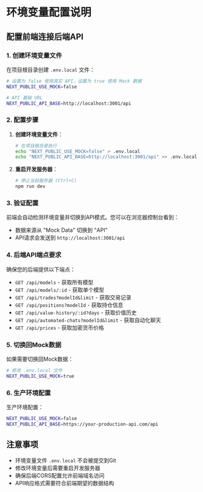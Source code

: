 # 环境变量配置说明

## 配置前端连接后端API

### 1. 创建环境变量文件

在项目根目录创建 `.env.local` 文件：

```bash
# 设置为 false 使用真实 API，设置为 true 使用 Mock 数据
NEXT_PUBLIC_USE_MOCK=false

# API 基础 URL
NEXT_PUBLIC_API_BASE=http://localhost:3001/api
```

### 2. 配置步骤

1. **创建环境变量文件**：
   ```bash
   # 在项目根目录执行
   echo "NEXT_PUBLIC_USE_MOCK=false" > .env.local
   echo "NEXT_PUBLIC_API_BASE=http://localhost:3001/api" >> .env.local
   ```

2. **重启开发服务器**：
   ```bash
   # 停止当前服务器 (Ctrl+C)
   npm run dev
   ```

### 3. 验证配置

前端会自动检测环境变量并切换到API模式。您可以在浏览器控制台看到：
- 数据来源从 "Mock Data" 切换到 "API"
- API请求会发送到 `http://localhost:3001/api`

### 4. 后端API端点要求

确保您的后端提供以下端点：

- `GET /api/models` - 获取所有模型
- `GET /api/models/:id` - 获取单个模型
- `GET /api/trades?modelId&limit` - 获取交易记录
- `GET /api/positions?modelId` - 获取持仓信息
- `GET /api/value-history/:id?days` - 获取价值历史
- `GET /api/automated-chats?modelId&limit` - 获取自动化聊天
- `GET /api/prices` - 获取加密货币价格

### 5. 切换回Mock数据

如果需要切换回Mock数据：
```bash
# 修改 .env.local 文件
NEXT_PUBLIC_USE_MOCK=true
```

### 6. 生产环境配置

生产环境配置：
```bash
NEXT_PUBLIC_USE_MOCK=false
NEXT_PUBLIC_API_BASE=https://your-production-api.com/api
```

## 注意事项

- 环境变量文件 `.env.local` 不会被提交到Git
- 修改环境变量后需要重启开发服务器
- 确保后端CORS配置允许前端域名访问
- API响应格式需要符合前端期望的数据结构
